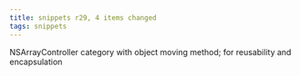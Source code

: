 ```yaml
---
title: snippets r29, 4 items changed
tags: snippets
---
```


NSArrayController category with object moving method; for reusability and encapsulation
